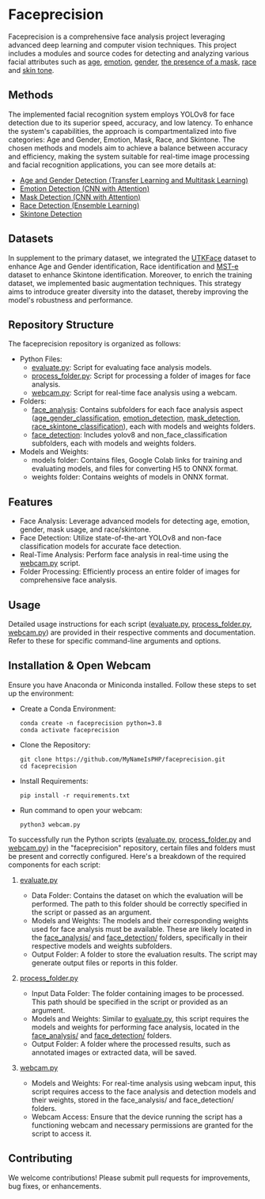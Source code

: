 # Faceprecision 
Faceprecision is a comprehensive face analysis project leveraging advanced deep learning and computer vision techniques. This project includes a modules and source codes for detecting and analyzing various facial attributes such as [age](https://github.com/MyNameIsPHP/faceprecision/tree/main/faceprecision/face_analysis/age_gender_classification), [emotion](https://github.com/MyNameIsPHP/faceprecision/tree/main/faceprecision/face_analysis/emotion_detection), [gender](https://github.com/MyNameIsPHP/faceprecision/tree/main/faceprecision/face_analysis/age_gender_classification), [the presence of a mask](https://github.com/MyNameIsPHP/faceprecision/tree/main/faceprecision/face_analysis/mask_detection), [race](https://github.com/MyNameIsPHP/faceprecision/tree/main/faceprecision/face_analysis/race_skintone_classification) and [skin tone](https://github.com/MyNameIsPHP/faceprecision/tree/main/faceprecision/face_analysis/race_skintone_classification).

## Methods
The implemented facial recognition system employs YOLOv8 for face detection due to its superior speed, accuracy, and low latency. To enhance the system's capabilities, the approach is compartmentalized into five categories: Age and Gender, Emotion, Mask, Race, and Skintone. The chosen methods and models aim to achieve a balance between accuracy and efficiency, making the system suitable for real-time image processing and facial recognition applications, you can see more details at:

- [Age and Gender Detection (Transfer Learning and Multitask Learning)](https://github.com/MyNameIsPHP/faceprecision/tree/main/faceprecision/face_analysis/age_gender_classification)
- [Emotion Detection (CNN with Attention)](https://github.com/MyNameIsPHP/faceprecision/tree/main/faceprecision/face_analysis/emotion_detection)
- [Mask Detection (CNN with Attention)](https://github.com/MyNameIsPHP/faceprecision/tree/main/faceprecision/face_analysis/mask_detection)
- [Race Detection (Ensemble Learning)](https://github.com/MyNameIsPHP/faceprecision/tree/main/faceprecision/face_analysis/race_skintone_classification)
- [Skintone Detection](https://github.com/MyNameIsPHP/faceprecision/tree/main/faceprecision/face_analysis/race_skintone_classification)


## Datasets
In supplement to the primary dataset, we integrated the [UTKFace](https://www.kaggle.com/datasets/jangedoo/utkface-new) dataset to enhance Age and Gender identification, Race identification and [MST-e](https://skintone.google/mste-dataset) dataset to enhance Skintone identification. Moreover, to enrich the training dataset, we implemented basic augmentation techniques. This strategy aims to introduce greater diversity into the dataset, thereby improving the model's robustness and performance.

## Repository Structure

The faceprecision repository is organized as follows:

- Python Files:
    - [evaluate.py](https://github.com/MyNameIsPHP/faceprecision/blob/main/faceprecision/evaluate.py): Script for evaluating face analysis models.
    - [process_folder.py](https://github.com/MyNameIsPHP/faceprecision/blob/main/faceprecision/process_folder.py): Script for processing a folder of images for face analysis.
    - [webcam.py](https://github.com/MyNameIsPHP/faceprecision/blob/main/faceprecision/webcam.py): Script for real-time face analysis using a webcam.
- Folders:
    - [face_analysis](https://github.com/MyNameIsPHP/faceprecision/tree/main/faceprecision/face_analysis): Contains subfolders for each face analysis aspect ([age_gender_classification](https://github.com/MyNameIsPHP/faceprecision/tree/main/faceprecision/face_analysis/age_gender_classification), [emotion_detection](https://github.com/MyNameIsPHP/faceprecision/tree/main/faceprecision/face_analysis/emotion_detection), [mask_detection](https://github.com/MyNameIsPHP/faceprecision/tree/main/faceprecision/face_analysis/mask_detection), [race_skintone_classification](https://github.com/MyNameIsPHP/faceprecision/tree/main/faceprecision/face_analysis/race_skintone_classification)), each with models and weights folders.
    - [face_detection](https://github.com/MyNameIsPHP/faceprecision/tree/main/faceprecision/face_detection): Includes yolov8 and non_face_classification subfolders, each with models and weights folders.
- Models and Weights:
    - models folder: Contains files, Google Colab links for training and evaluating models, and files for converting H5 to ONNX format.
    - weights folder: Contains weights of models in ONNX format.
        
        
## Features
- Face Analysis: Leverage advanced models for detecting age, emotion, gender, mask usage, and race/skintone.
- Face Detection: Utilize state-of-the-art YOLOv8 and non-face classification models for accurate face detection.
- Real-Time Analysis: Perform face analysis in real-time using the [webcam.py](https://github.com/MyNameIsPHP/faceprecision/blob/main/faceprecision/webcam.py) script.
- Folder Processing: Efficiently process an entire folder of images for comprehensive face analysis.

## Usage

Detailed usage instructions for each script ([evaluate.py](https://github.com/MyNameIsPHP/faceprecision/blob/main/faceprecision/evaluate.py), [process_folder.py](https://github.com/MyNameIsPHP/faceprecision/blob/main/faceprecision/process_folder.py), [webcam.py](https://github.com/MyNameIsPHP/faceprecision/blob/main/faceprecision/webcam.py)) are provided in their respective comments and documentation. Refer to these for specific command-line arguments and options.



## Installation & Open Webcam
Ensure you have Anaconda or Miniconda installed. Follow these steps to set up the environment:

- Create a Conda Environment:
    ```shell
    conda create -n faceprecision python=3.8
    conda activate faceprecision
    ```

- Clone the Repository:
    ```shell
    git clone https://github.com/MyNameIsPHP/faceprecision.git
    cd faceprecision
    ```

- Install Requirements:
    ```shell
    pip install -r requirements.txt
    ```
- Run command to open your webcam:
    ```shell
    python3 webcam.py
    ```
To successfully run the Python scripts ([evaluate.py](https://github.com/MyNameIsPHP/faceprecision/blob/main/faceprecision/evaluate.py), [process_folder.py](https://github.com/MyNameIsPHP/faceprecision/blob/main/faceprecision/process_folder.py) and [webcam.py](https://github.com/MyNameIsPHP/faceprecision/blob/main/faceprecision/webcam.py)) in the "faceprecision" repository, certain files and folders must be present and correctly configured. Here's a breakdown of the required components for each script:
1. [evaluate.py](https://github.com/MyNameIsPHP/faceprecision/blob/main/faceprecision/evaluate.py)

    - Data Folder: Contains the dataset on which the evaluation will be performed. The path to this folder should be correctly specified in the script or passed as an argument.
    - Models and Weights: The models and their corresponding weights used for face analysis must be available. These are likely located in the [face_analysis/](https://github.com/MyNameIsPHP/faceprecision/tree/main/faceprecision/face_analysis) and [face_detection/](https://github.com/MyNameIsPHP/faceprecision/tree/main/faceprecision/face_detection) folders, specifically in their respective models and weights subfolders.
    - Output Folder: A folder to store the evaluation results. The script may generate output files or reports in this folder.

2. [process_folder.py](https://github.com/MyNameIsPHP/faceprecision/blob/main/faceprecision/process_folder.py)

    - Input Data Folder: The folder containing images to be processed. This path should be specified in the script or provided as an argument.
    - Models and Weights: Similar to [evaluate.py](https://github.com/MyNameIsPHP/faceprecision/blob/main/faceprecision/evaluate.py), this script requires the models and weights for performing face analysis, located in the [face_analysis/](https://github.com/MyNameIsPHP/faceprecision/tree/main/faceprecision/face_analysis) and [face_detection/](https://github.com/MyNameIsPHP/faceprecision/tree/main/faceprecision/face_detection) folders.
    - Output Folder: A folder where the processed results, such as annotated images or extracted data, will be saved.

3. [webcam.py](https://github.com/MyNameIsPHP/faceprecision/blob/main/faceprecision/webcam.py)

    - Models and Weights: For real-time analysis using webcam input, this script requires access to the face analysis and detection models and their weights, stored in the face_analysis/ and face_detection/ folders.
    - Webcam Access: Ensure that the device running the script has a functioning webcam and necessary permissions are granted for the script to access it.

## Contributing

We welcome contributions! Please submit pull requests for improvements, bug fixes, or enhancements.
